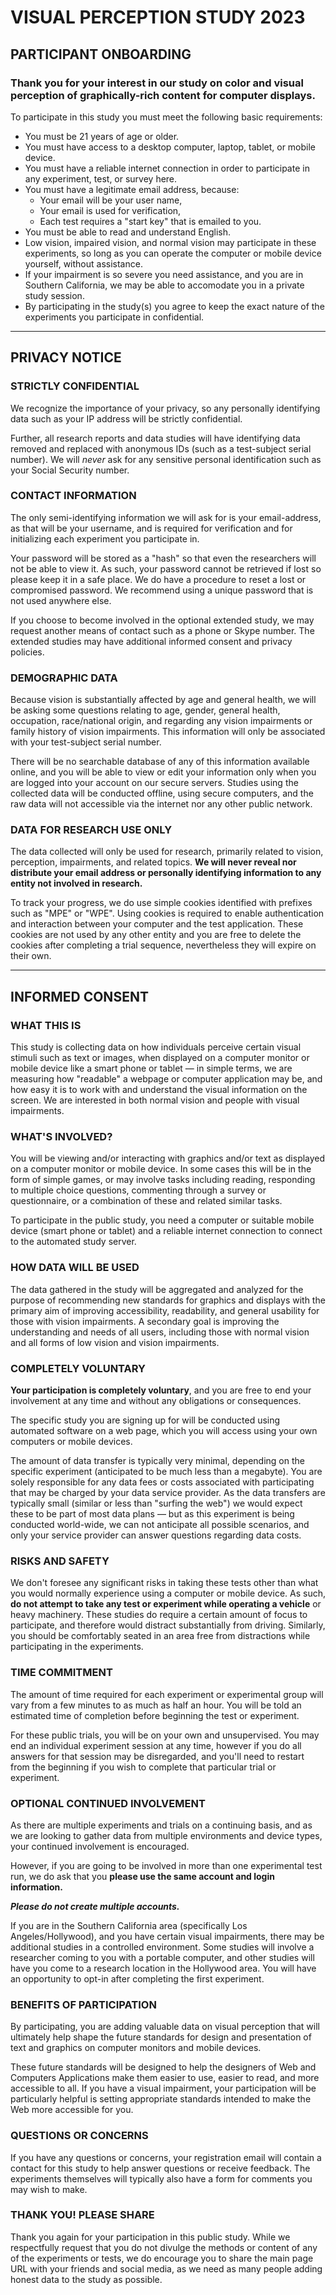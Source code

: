 # VISUAL PERCEPTION STUDY 2023

## PARTICIPANT ONBOARDING

### Thank you for your interest in our study on color and visual perception of graphically-rich content for computer displays.

To participate in this study you must meet the following basic requirements:

*   You must be 21 years of age or older.
*   You must have access to a desktop computer, laptop, tablet, or mobile device.
*   You must have a reliable internet connection in order to participate in any experiment, test, or survey here.
*   You must have a legitimate email address, because:
    *   Your email will be your user name,
    *   Your email is used for verification,
    *   Each test requires a "start key" that is emailed to you.
*   You must be able to read and understand English.
*   Low vision, impaired vision, and normal vision may participate in these experiments, so long as you can operate the computer or mobile device yourself, without assistance.
*   If your impairment is so severe you need assistance, and you are in Southern California, we may be able to accomodate you in a private study session.
*   By participating in the study(s) you agree to keep the exact nature of the experiments you participate in confidential.

-----

## PRIVACY NOTICE
### STRICTLY CONFIDENTIAL

We recognize the importance of your privacy, so any personally identifying data such as your IP address will be strictly confidential.

Further, all research reports and data studies will have identifying data removed and replaced with anonymous IDs (such as a test-subject serial number). We will _never_ ask for any sensitive personal identification such as your Social Security number.



### CONTACT INFORMATION


The only semi-identifying information we will ask for is your email-address, as that will be your username, and is required for verification and for initializing each experiment you participate in.

Your password will be stored as a "hash" so that even the researchers will not be able to view it. As such, your password cannot be retrieved if lost so please keep it in a safe place. We do have a procedure to reset a lost or compromised password. We recommend using a unique password that is not used anywhere else.

If you choose to become involved in the optional extended study, we may request another means of contact such as a phone or Skype number. The extended studies may have additional informed consent and privacy policies.


### DEMOGRAPHIC DATA


Because vision is substantially affected by age and general health, we will be asking some questions relating to age, gender, general health, occupation, race/national origin, and regarding any vision impairments or family history of vision impairments. This information will only be associated with your test-subject serial number.

There will be no searchable database of any of this information available online, and you will be able to view or edit your information only when you are logged into your account on our secure servers. Studies using the collected data will be conducted offline, using secure computers, and the raw data will not accessible via the internet nor any other public network.


### DATA FOR RESEARCH USE ONLY

The data collected will only be used for research, primarily related to vision, perception, impairments, and related topics. **We will never reveal nor distribute your email address or personally identifying information to any entity not involved in research.**

To track your progress, we do use simple cookies identified with prefixes such as "MPE" or "WPE". Using cookies is required to enable authentication and interaction between your computer and the test application. These cookies are not used by any other entity and you are free to delete the cookies after completing a trial sequence, nevertheless they will expire on their own.

-----
## INFORMED CONSENT
### WHAT THIS IS
This study is collecting data on how individuals perceive certain visual stimuli such as text or images, when displayed on a computer monitor or mobile device like a smart phone or tablet — in simple terms, we are measuring how "readable" a webpage or computer application may be, and how easy it is to work with and understand the visual information on the screen. We are interested in both normal vision and people with visual impairments.


### WHAT'S INVOLVED?


You will be viewing and/or interacting with graphics and/or text as displayed on a computer monitor or mobile device. In some cases this will be in the form of simple games, or may involve tasks including reading, responding to multiple choice questions, commenting through a survey or questionnaire, or a combination of these and related similar tasks.

To participate in the public study, you need a computer or suitable mobile device (smart phone or tablet) and a reliable internet connection to connect to the automated study server.



### HOW DATA WILL BE USED

The data gathered in the study will be aggregated and analyzed for the purpose of recommending new standards for graphics and displays with the primary aim of improving accessibility, readability, and general usability for those with vision impairments. A secondary goal is improving the understanding and needs of all users, including those with normal vision and all forms of low vision and vision impairments.



### COMPLETELY VOLUNTARY



**Your participation is completely voluntary**, and you are free to end your involvement at any time and without any obligations or consequences.

The specific study you are signing up for will be conducted using automated software on a web page, which you will access using your own computers or mobile devices.

The amount of data transfer is typically very minimal, depending on the specific experiment (anticipated to be much less than a megabyte). You are solely responsible for any data fees or costs associated with participating that may be charged by your data service provider. As the data transfers are typically small (similar or less than "surfing the web") we would expect these to be part of most data plans — but as this experiment is being conducted world-wide, we can not anticipate all possible scenarios, and only your service provider can answer questions regarding data costs.



### RISKS AND SAFETY

We don't foresee any significant risks in taking these tests other than what you would normally experience using a computer or mobile device. As such, **do not attempt to take any test or experiment while operating a vehicle** or heavy machinery. These studies do require a certain amount of focus to participate, and therefore would distract substantially from driving. Similarly, you should be comfortably seated in an area free from distractions while participating in the experiments.


### TIME COMMITMENT

The amount of time required for each experiment or experimental group will vary from a few minutes to as much as half an hour. You will be told an estimated time of completion before beginning the test or experiment.

For these public trials, you will be on your own and unsupervised. You may end an individual experiment session at any time, however if you do all answers for that session may be disregarded, and you'll need to restart from the beginning if you wish to complete that particular trial or experiment.


### OPTIONAL CONTINUED INVOLVEMENT

As there are multiple experiments and trials on a continuing basis, and as we are looking to gather data from multiple environments and device types, your continued involvement is encouraged.

However, if you are going to be involved in more than one experimental test run, we do ask that you **please use the same account and login information.**

_**Please do not create multiple accounts.**_

If you are in the Southern California area (specifically Los Angeles/Hollywood), and you have certain visual impairments, there may be additional studies in a controlled environment. Some studies will involve a researcher coming to you with a portable computer, and other studies will have you come to a research location in the Hollywood area. You will have an opportunity to opt-in after completing the first experiment.


### BENEFITS OF PARTICIPATION

By participating, you are adding valuable data on visual perception that will ultimately help shape the future standards for design and presentation of text and graphics on computer monitors and mobile devices.

These future standards will be designed to help the designers of Web and Computers Applications make them easier to use, easier to read, and more accessible to all. If you have a visual impairment, your participation will be particularly helpful is setting appropriate standards intended to make the Web more accessible for you.


### QUESTIONS OR CONCERNS

If you have any questions or concerns, your registration email will contain a contact for this study to help answer questions or receive feedback. The experiments themselves will typically also have a form for comments you may wish to make.


### THANK YOU! PLEASE SHARE

Thank you again for your participation in this public study. While we respectfully request that you do not divulge the methods or content of any of the experiments or tests, we do encourage you to share the main page URL with your friends and social media, as we need as many people adding honest data to the study as possible.
